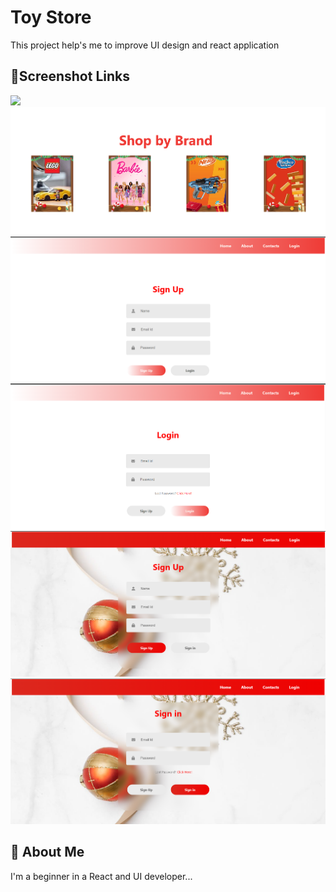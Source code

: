 # Toy Store

This project help's me to improve UI design and react application 


## 🔗Screenshot Links

<img src="https://github.com/Rishi575/React_IRC/tree/main/project/gitupimages/img.png">
<img src="https://github.com/Rishi575/React_IRC/blob/main/project/gitupimages/img2.png">
<img src="https://github.com/Rishi575/React_IRC/blob/main/project/gitupimages/img3.png">
<img src="https://github.com/Rishi575/React_IRC/blob/main/project/gitupimages/img4.png">
<img src="https://github.com/Rishi575/React_IRC/blob/main/project/gitupimages/img5.png">
<img src="https://github.com/Rishi575/React_IRC/blob/main/project/gitupimages/img6.png">


## 🚀 About Me
I'm a beginner in a React and UI developer...

